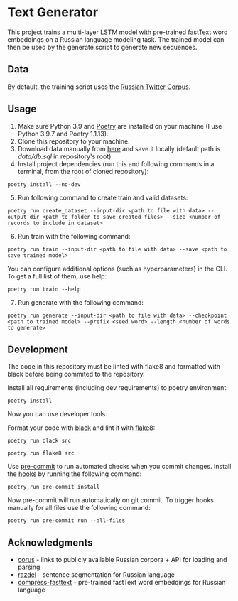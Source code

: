 # Text Generator
This project trains a multi-layer LSTM model with pre-trained fastText word embeddings on a Russian language modeling task. The trained model can then be used by the generate script to generate new sequences.

## Data
By default, the training script uses the [Russian Twitter Corpus](http://study.mokoron.com/). 

## Usage
1. Make sure Python 3.9 and [Poetry](https://python-poetry.org/docs/) are installed on your machine (I use Python 3.9.7 and Poetry 1.1.13).
2. Clone this repository to your machine.
3. Download data manually from [here](https://www.dropbox.com/s/9egqjszeicki4ho/db.sql) and save it locally (default path is *data/db.sql* in repository's root).
4. Install project dependencies (run this and following commands in a terminal, from the root of cloned repository):
```
poetry install --no-dev
```
5. Run following command to create train and valid datasets:
```
poetry run create_dataset --input-dir <path to file with data> --output-dir <path to folder to save created files> --size <number of records to include in dataset>
```
6. Run train with the following command:
```
poetry run train --input-dir <path to file with data> --save <path to save trained model>
```
You can configure additional options (such as hyperparameters) in the CLI. To get a full list of them, use help:
```
poetry run train --help
```
7. Run generate with the following command:
```
poetry run generate --input-dir <path to file with data> --checkpoint <path to trained model> --prefix <seed word> --length <number of words to generate>
```

## Development

The code in this repository must be linted with flake8 and formatted with black before being commited to the repository.

Install all requirements (including dev requirements) to poetry environment:
```
poetry install
```
Now you can use developer tools.

Format your code with [black](https://github.com/psf/black) and lint it with [flake8](https://github.com/PyCQA/flake8):
```
poetry run black src
```
```
poetry run flake8 src
```

Use [pre-commit](https://pre-commit.com/) to run automated checks when you commit changes.
Install the [hooks](https://git-scm.com/book/en/v2/Customizing-Git-Git-Hooks) by running the following command:
```
poetry run pre-commit install
```
Now pre-commit will run automatically on git commit. To trigger hooks manually for all files use the following command:
```
poetry run pre-commit run --all-files
```

## Acknowledgments
* [corus](https://github.com/natasha/corus) - links to publicly available Russian corpora + API for loading and parsing
* [razdel](https://github.com/natasha/razdel) - sentence segmentation for Russian language
* [compress-fasttext](https://github.com/avidale/compress-fasttext) - pre-trained fastText word embeddings for Russian language
